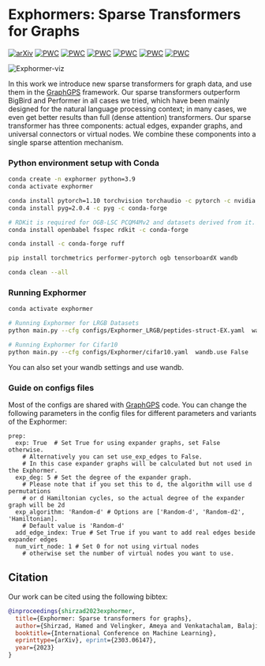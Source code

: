 # Exphormers: Sparse Transformers for Graphs


[![arXiv](https://img.shields.io/badge/arXiv-2303.06147-b31b1b.svg)](https://arxiv.org/abs/2303.06147)
[![PWC](https://img.shields.io/endpoint.svg?url=https://paperswithcode.com/badge/exphormer-sparse-transformers-for-graphs/graph-classification-on-cifar10-100k)](https://paperswithcode.com/sota/graph-classification-on-cifar10-100k?p=exphormer-sparse-transformers-for-graphs)
[![PWC](https://img.shields.io/endpoint.svg?url=https://paperswithcode.com/badge/exphormer-sparse-transformers-for-graphs/node-classification-on-coco-sp)](https://paperswithcode.com/sota/node-classification-on-coco-sp?p=exphormer-sparse-transformers-for-graphs)
[![PWC](https://img.shields.io/endpoint.svg?url=https://paperswithcode.com/badge/exphormer-sparse-transformers-for-graphs/graph-classification-on-malnet-tiny)](https://paperswithcode.com/sota/graph-classification-on-malnet-tiny?p=exphormer-sparse-transformers-for-graphs)
[![PWC](https://img.shields.io/endpoint.svg?url=https://paperswithcode.com/badge/exphormer-sparse-transformers-for-graphs/graph-classification-on-mnist)](https://paperswithcode.com/sota/graph-classification-on-mnist?p=exphormer-sparse-transformers-for-graphs)
[![PWC](https://img.shields.io/endpoint.svg?url=https://paperswithcode.com/badge/exphormer-sparse-transformers-for-graphs/node-classification-on-pascalvoc-sp-1)](https://paperswithcode.com/sota/node-classification-on-pascalvoc-sp-1?p=exphormer-sparse-transformers-for-graphs)
[![PWC](https://img.shields.io/endpoint.svg?url=https://paperswithcode.com/badge/exphormer-sparse-transformers-for-graphs/link-prediction-on-pcqm-contact)](https://paperswithcode.com/sota/link-prediction-on-pcqm-contact?p=exphormer-sparse-transformers-for-graphs)



![Exphormer-viz](./Exphormers.png)


In this work we introduce new sparse transformers for graph data, and use them in the [GraphGPS](https://github.com/rampasek/GraphGPS) framework. Our sparse transformers outperform BigBird and Performer in all cases we tried, which have been mainly designed for the natural language processing context; in many cases, we even get better results than full (dense attention) transformers. Our sparse transformer has three components: actual edges, expander graphs, and universal connectors or virtual nodes. We combine these components into a single sparse attention mechanism.


### Python environment setup with Conda

```bash
conda create -n exphormer python=3.9
conda activate exphormer

conda install pytorch=1.10 torchvision torchaudio -c pytorch -c nvidia
conda install pyg=2.0.4 -c pyg -c conda-forge

# RDKit is required for OGB-LSC PCQM4Mv2 and datasets derived from it.  
conda install openbabel fsspec rdkit -c conda-forge

conda install -c conda-forge ruff

pip install torchmetrics performer-pytorch ogb tensorboardX wandb

conda clean --all
```


### Running Exphormer
```bash
conda activate exphormer

# Running Exphormer for LRGB Datasets
python main.py --cfg configs/Exphormer_LRGB/peptides-struct-EX.yaml  wandb.use False

# Running Exphormer for Cifar10
python main.py --cfg configs/Exphormer/cifar10.yaml  wandb.use False
```
You can also set your wandb settings and use wandb.

### Guide on configs files

Most of the configs are shared with [GraphGPS](https://github.com/rampasek/GraphGPS) code. You can change the following parameters in the config files for different parameters and variants of the Exphormer:
```
prep:
  exp: True  # Set True for using expander graphs, set False otherwise. 
    # Alternatively you can set use_exp_edges to False.
    # In this case expander graphs will be calculated but not used in the Exphormer. 
  exp_deg: 5 # Set the degree of the expander graph.
    # Please note that if you set this to d, the algorithm will use d permutations 
    # or d Hamiltonian cycles, so the actual degree of the expander graph will be 2d
  exp_algorithm: 'Random-d' # Options are ['Random-d', 'Random-d2', 'Hamiltonian].
    # Default value is 'Random-d'
  add_edge_index: True # Set True if you want to add real edges beside expander edges
  num_virt_node: 1 # Set 0 for not using virtual nodes 
    # otherwise set the number of virtual nodes you want to use.
```

## Citation

Our work can be cited using the following bibtex:
```bibtex
@inproceedings{shirzad2023exphormer,
  title={Exphormer: Sparse transformers for graphs},
  author={Shirzad, Hamed and Velingker, Ameya and Venkatachalam, Balaji and Sutherland, Danica J and Sinop, Ali Kemal},
  booktitle={International Conference on Machine Learning},
  eprinttype={arXiv}, eprint={2303.06147},
  year={2023}
}
```
